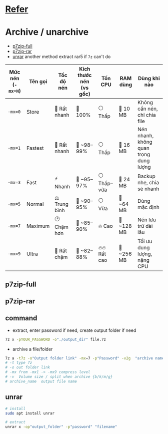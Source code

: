 # [Refer](https://itsfoss-com.translate.goog/use-7zip-ubuntu-linux/?_x_tr_sl=en&_x_tr_tl=vi&_x_tr_hl=vi&_x_tr_pto=tc)

# Archive / unarchive
- [p7zip-full](#p7zip-full)
- [p7zip-rar](#p7zip-rar)
- [unrar](#unrar) another method extract rar5 if `7z` can't do


| Mức nén (`-mx=N`) | Tên gọi   | Tốc độ nén  | Kích thước nén (vs gốc) | Tốn CPU | RAM dùng    | Dùng khi nào                         |
|-------------------|-----------|--------------|--------------------------|---------|-------------|--------------------------------------|
| `-mx=0`           | Store     | 🚀 Rất nhanh | 🔲 100%                  | ⚪ Thấp | 🔽 10 MB     | Không cần nén, chỉ chia file         |
| `-mx=1`           | Fastest   | 🚀 Rất nhanh | 🔲 ~98–99%               | ⚪ Thấp | 🔽 16 MB     | Nén nhanh, không quan trọng dung lượng |
| `-mx=3`           | Fast      | ⚡ Nhanh      | 🔲 ~95–97%               | ⚪ Thấp–vừa | 🔽 24 MB | Backup nhẹ, chia sẻ nhanh            |
| `-mx=5`           | Normal    | ⚖️ Trung bình | 🔲 ~90–95%               | ⚪ Vừa  | 🔼 ~64 MB    | Dùng mặc định                        |
| `-mx=7`           | Maximum   | 🕒 Chậm hơn   | 🔲 ~85–90%               | 🔥 Cao | 🔼 ~128 MB   | Nén lưu trữ dài lâu                  |
| `-mx=9`           | Ultra     | 🐢 Rất chậm   | 🔲 ~82–88%               | 🔥🔥 Rất cao | 🔼 ~256 MB | Tối ưu dung lượng, nặng CPU          |



## p7zip-full
## p7zip-rar

## command
- extract, enter password if need, create output folder if need
```bash
7z x -pYOUR_PASSWORD -o"./output_dir" file.7z
```
- archive a file/folder
```bash
7z a -t7z -o"Output folder link" -mx=7 -p"Password" -v2g  "archive name" "file folder want archive"
# -t type 7z 
# -o out folder link
# -mx from -mx1 -> -mx9 compress level
# -v  Volume size / split when archive {b/k/m/g}
# archive_name  output file name

```


## unrar
```bash
# install
sudo apt install unrar

# extract
unrar x -op"output_folder" -p"password" "filename" 

```

